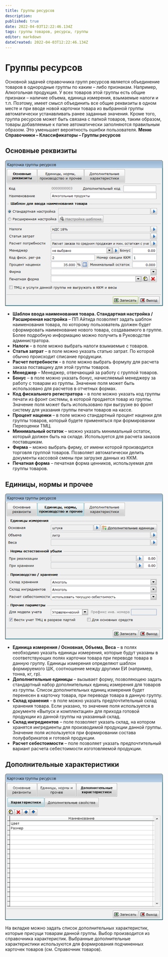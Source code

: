 ```yaml
---
title: Группы ресурсов
description: 
published: true
date: 2022-04-03T12:22:46.134Z
tags: группы товаров, ресурсы, группы
editor: markdown
dateCreated: 2022-04-03T12:22:46.134Z
---
```


# Группы ресурсов
Основной задачей справочника групп ресурсов является объединение товаров в однородные группы по каким – либо признакам. Например, Алкогольная продукция.
У всех товаров этой группы есть общие признаки – наличие объема, единица измерения, взымаемые налоги и т.п. Поэтому, имеет смысл объединить все общие реквизиты в одном месте и при вводе новой карточки товара из выбранной группы автоматически устанавливать ранее заданные значения.
Кроме того, группа ресурсов может быть связана с папкой товаров, таким образом, товары добавляемые к папке автоматически заполняются правильным образом. Это уменьшает вероятность ошибки пользователя.
**Меню Справочники – Классификаторы – Группы ресурсов**

## Основные реквизиты

![group.png](/images/quick-start/group.png)

- **Шаблон ввода наименования товара. Стандартная настройка / Расширенная настройка** – ПП Айтида позволяет задать шаблон наименования товара, по которому пользователь должен будет сформировать наименование нового товара, создаваемого в группе. Более подробную информацию можно получить в Руководстве администратора.
- **Налоги** – в поле можно выбрать налоги взымаемые с товаров.
- **Статья затрат** – в поле можно указать статью затрат. По которой обычно происходит списание продукции.
- **Расчет потребности** – в поле можно выбрать формулу для расчета заказа поставщику для этой группы товаров.
- **Менеджер** – Менеджер, отвечающий за работу с группой товаров.
- **Бонус** – в поле можно указать бонус, начисляемый менеджеру за работу с товарам из группы. Значение поля может быть использовано для расчетов в отчетных формах.
- **Код фискального регистратора** – в поле можно указать код группы печати из фронт системы, в которой продается товар из группы. Значение поля может быть использовано при выгрузке во фронт систему для указания группы печати товаров на кассе.
- **Процент наценки** – в поле можно стандартный процент наценки для группы товаров, который будете применяться при формировании Переоценки ТМЦ.
- **Минимальный остаток** – можно указать минимальный остаток, который должен быть на складе. Используется для расчета заказов поставщикам.
- **Фирма** – можно выбрать фирму, от имени которой производится торговля группой товаров. Позволяет автоматически делить документы кассовой смены при загрузке данных из ККМ.
- **Печатная форма** – печатная форма ценников, используемая для группы товаров.

## Единицы, нормы и прочее

![group2.png](/images/quick-start/group2.png)

- **Единица измерения / Основная, Объема, Веса** – в полях необходимо указать единицы измерения, которые будут указаны в соответствующих полях карточки товара при переводе товара в данную группу. Единицы измерения определяют шаблон формируемого ШК, соотношение между другими ЕИ (например, тонна, кг, гр).
- **Дополнительные единицы** – вызывает форму, позволяющею задать стандартный набор дополнительных единиц измерения для товаров из группы. Список дополнительных единиц измерения будет перенесен в карточку товара, при переводе товара в данную группу.
- **Склад хранения** – в поле можно указать предпочтительный склад хранения товара. Если указано, то значение поля используется в документе «Выпуск и комплектация» для прихода готовой продукции из данной группы на указанный склад.
- **Склад ингредиентов** – поле позволяет указать склад, на котором хранятся ингредиенты для производимой продукции данной группы. Значение поля используется при формировании состава полуфабрикатов и готовой продукции.
- **Расчет себестоимости** – поле позволяет указать предпочтительный вариант расчета себестоимости изготовляемой продукции.

## Дополнительные характеристики

![group3.png](/images/quick-start/group3.png)

На вкладке можно задать список дополнительных характеристик, которые присущи товарам данной группы. Выбор производится из справочника характеристик. Выбранные дополнительные характеристики используются для формирования подчиненных карточек товаров (см. Справочник товаров).